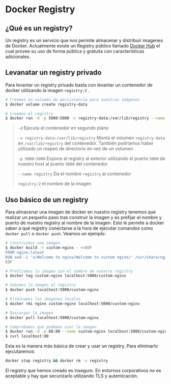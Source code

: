 # Docker Registry

## ¿Qué es un registry?

Un registry es un servicio que nos permite almacenar y distribuir imagenes de Docker. Actualmente existe un Registry público llamado [Docker Hub](https://hub.docker.com/) el cual provee su uso de forma pública y gratuita con características adicionales.

## Levanatar un registry privado

Para levantar un registry privado basta con levantar un contenedor de docker utilizando la imagen `registry:2` .

```sh
# Creamos un volumen de persistencia para nuestras imágenes
$ docker volume create registry-data

# Creamos el registry
$ docker run -d -p 5000:5000 -v registry-data:/var/lib/registry --name registry registry:2
```

> `-d` Ejecuta el contenedor en segundo plano
>
> `-v registry-data:/var/lib/registry` Monta el volumen `registry-data` en `/var/lib/registry` del contenedor. También podríamos haber utilizado un mapeo de directorio en vez de un volumen
>
> `-p 5000:5000` Expone al registry al exterior utilizando el puerto `5000` de nuestro host al puerto `5000` del contenedor
>
> `--name registry` Da el nombre `registry` al contenedor
>
> `registry:2` el nombre de la imagen

## Uso básico de un registry

Para almacenar una imagen de docker en nuestro registry tenemos que realizar un pequeño paso tras construir la imagen y es prefijar el nombre y puerto de nuestro registry al nombre de la imagen. Esto le permite a docker saber a qué registry conectarse a la hora de ejecutar comandos como `docker pull` o `docker push`. Veamos un ejemplo:

```bash
# Construimos una imagen
$ docker build -t custom-nginx - <<EOF
FROM nginx:latest
RUN sed -i 's/Welcome to nginx/Welcome to custom nginx/' /usr/share/nginx/html/index.html
EOF

# Prefijamos la imagen con el nombre de nuestro registry
$ docker tag custom-nginx localhost:5000/custom-nginx

# Subimos la imagen al registry
$ docker push localhost:5000/custom-nginx

# Eliminamos las imagenes locales
$ docker rmi nginx custom-nginx localhost:5000/custom-nginx

# Descargar la imagen
$ docker pull localhost:5000/custom-nginx

# Comprobamos que podemos usar la imagen
$ docker run -d -p 80:80 --name custom-nginx localhost:5000/custom-nginx
$ curl localhost:80
```

Esta es la manera más básica de crear y usar un registry. Para eliminarlo ejecutaremos:

```bash
docker stop registry && docker rm -v registry
```

El registry que hemos creado es inseguro. En entornos corporativos no es aceptable y hay que securizarlo utilizando TLS y autenticación.